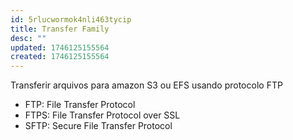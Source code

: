 ```yaml
---
id: 5rlucwormok4nli463tycip
title: Transfer Family
desc: ""
updated: 1746125155564
created: 1746125155564
---
```


Transferir arquivos para amazon S3 ou EFS usando protocolo FTP

- FTP: File Transfer Protocol
- FTPS: File Transfer Protocol over SSL
- SFTP: Secure File Transfer Protocol

